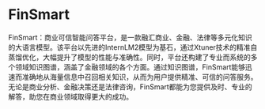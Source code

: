 # FinSmart
FinSmart：商业可信智能问答平台，是一款融汇商业、金融、法律等多元化知识的大语言模型。该平台以先进的InternLM2模型为基石，通过Xtuner技术的精准自蒸馏优化，大幅提升了模型的性能与准确性。同时，平台还构建了专业而系统的多个领域知识图谱，涵盖了金融领域的各个方面。通过知识图谱，FinSmart能够迅速而准确地从海量信息中召回相关知识，从而为用户提供精准、可信的问答服务。无论是商业分析、金融决策还是法律咨询，FinSmart都能为您提供及时、专业的解答，助您在商业领域取得更大的成功。
